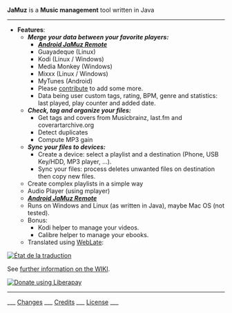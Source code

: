 **JaMuz** is a **Music management** tool written in Java
_________________________________________________________________________________
* **Features**:
  * ***Merge your data between your favorite players:***
    * ***[Android JaMuz Remote](https://github.com/phramusca/JaMuz-Remote)***
    * Guayadeque (Linux)
    * Kodi (Linux / Windows)
    * Media Monkey (Windows)
    * Mixxx (Linux / Windows)
    * MyTunes (Android)
    * Please [contribute](CONTRIBUTING.md) to add some more.
    * Data being user custom tags, rating, BPM, genre and statistics: last played, play counter and added date.
  * ***Check, tag and organize your files:***
    * Get tags and covers from Musicbrainz, last.fm and coverartarchive.org
    * Detect duplicates
    * Compute MP3 gain
  * ***Sync your files to devices:***
    * Create a device: select a playlist and a destination (Phone, USB Key/HDD, MP3 player, ...).
    * Sync your files: process deletes unwanted files on destination then copy new files.
  * Create complex playlists in a simple way
  * Audio Player (using mplayer)
  * ***[Android JaMuz Remote](https://github.com/phramusca/JaMuz-Remote)***
  * Runs on Windows and Linux (as written in Java), maybe Mac OS (not tested).
  * Bonus: 
    * Kodi helper to manage your videos.
    * Calibre helper to manage your ebooks.
  * Translated using [WebLate](https://hosted.weblate.org/engage/jamuz/):
<a href="https://hosted.weblate.org/engage/jamuz/?utm_source=widget">
    <img src="https://hosted.weblate.org/widgets/jamuz/-/multi-auto.svg" alt="État de la traduction" />
    </a>
  
See [further information on the WIKI](https://github.com/phramusca/JaMuz/wiki).

<a href="https://liberapay.com/phramusca/donate"><img alt="Donate using Liberapay" src="https://liberapay.com/assets/widgets/donate.svg"></a>
_________________________________________________________________________________
 ___ [Changes](CHANGES.md) ___ [Credits](CREDITS.md) ___ [License](LICENSE) ___
